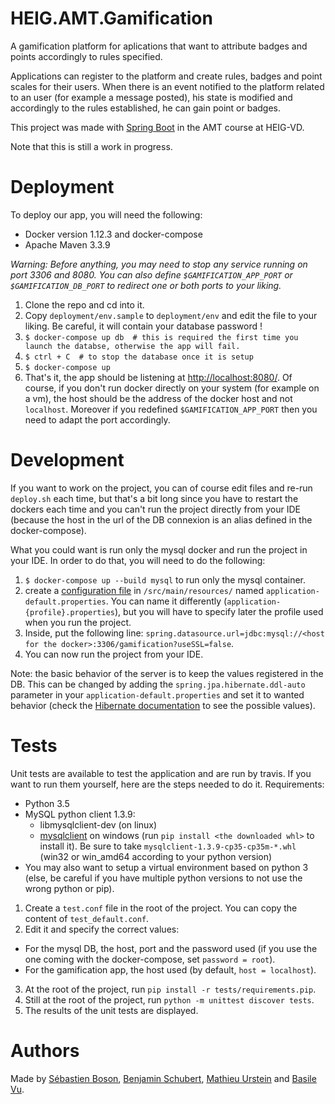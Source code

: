 # HEIG.AMT.Gamification

A gamification platform for aplications that want to attribute badges and points accordingly to rules specified. 

Applications can register to the platform and create rules, badges and point scales for their users. When there is an event notified to the platform related to an user (for example a message posted), his state is modified and accordingly to the rules established, he can gain point or badges.

This project was made with [Spring Boot](https://projects.spring.io/spring-boot/) in the AMT course at HEIG-VD. 

Note that this is still a work in progress.

# Deployment

To deploy our app, you will need the following:
- Docker version 1.12.3 and docker-compose
- Apache Maven 3.3.9

*Warning: Before anything, you may need to stop any service running on port 3306 and 8080. You can also define `$GAMIFICATION_APP_PORT` or `$GAMIFICATION_DB_PORT` to redirect one or both ports to your liking.*

1. Clone the repo and cd into it.
2. Copy `deployment/env.sample` to `deployment/env` and edit the file to your liking. Be careful, it will contain your database password !
2. `$ docker-compose up db  # this is required the first time you launch the databse, otherwise the app will fail.`
3. `$ ctrl + C  # to stop the database once it is setup`
4. `$ docker-compose up`
5. That's it, the app should be listening at [http://localhost:8080/](http://localhost:8080/). Of course, 
if you don't run docker directly on your system (for example on a vm), the host should be the address of the docker host and not `localhost`. Moreover if you redefined `$GAMIFICATION_APP_PORT` then you need to adapt the port accordingly.


# Development

If you want to work on the project, you can of course edit files and re-run `deploy.sh` each time, but 
that's a bit long since you have to restart the dockers each time and you can't run the project directly 
from your IDE (because the host in the url of the DB connexion is an alias defined in the docker-compose).

What you could want is run only the mysql docker and run the project in your IDE. In order to do that, 
you will need to do the following:

1. `$ docker-compose up --build mysql` to run only the mysql container.
2. create a [configuration file](http://docs.spring.io/spring-boot/docs/current/reference/html/boot-features-external-config.html#boot-features-external-config-profile-specific-properties)
in `/src/main/resources/` named `application-default.properties`. You can name it differently (`application-{profile}.properties`),
but you will have to specify later the profile used when you run the project.
3. Inside, put the following line: `spring.datasource.url=jdbc:mysql://<host for the docker>:3306/gamification?useSSL=false`.
4. You can now run the project from your IDE.

Note: the basic behavior of the server is to keep the values registered in the DB. This can be changed by 
adding the `spring.jpa.hibernate.ddl-auto` parameter in your `application-default.properties` and set it
to wanted behavior (check the [Hibernate documentation](https://docs.jboss.org/hibernate/orm/5.2/userguide/html_single/Hibernate_User_Guide.html#configurations-hbmddl) 
to see the possible values).


# Tests

Unit tests are available to test the application and are run by travis. If you want to run them yourself, here are the steps needed to do it.
Requirements: 
- Python 3.5
- MySQL python client 1.3.9: 
  * libmysqlclient-dev (on linux)
  * [mysqlclient](http://www.lfd.uci.edu/~gohlke/pythonlibs/#mysqlclient) on windows (run `pip install <the downloaded whl>` to install it). Be sure to take `mysqlclient‑1.3.9‑cp35‑cp35m‑*.whl` (win32 or win_amd64 according to your python version)
- You may also want to setup a virtual environment based on python 3 (else, be careful if you have multiple python versions to not use the wrong python or pip).

1. Create a `test.conf` file in the root of the project. You can copy the content of `test_default.conf`.
2. Edit it and specify the correct values:
  * For the mysql DB, the host, port and the password used (if you use the one coming with the docker-compose, set `password = root`).
  * For the gamification app, the host used (by default, `host = localhost`).
3. At the root of the project, run `pip install -r tests/requirements.pip`.
4. Still at the root of the project, run `python -m unittest discover tests`.
5. The results of the unit tests are displayed.


# Authors

Made by [Sébastien Boson](https://github.com/sebastie-boson), 
[Benjamin Schubert](https://github.com/BenjaminSchubert), 
[Mathieu Urstein](https://github.com/MathieuUrstein) and 
[Basile Vu](https://github.com/Flagoul).
